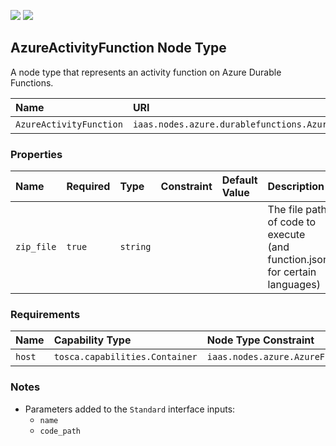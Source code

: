 ![](https://img.shields.io/badge/Status:-RELEASED-green)
![](https://img.shields.io/badge/%20-DEPLOYABLE-blueviolet)

## AzureActivityFunction Node Type

A node type that represents an activity function on Azure Durable Functions.

| Name | URI | Version | Derived From |
|:---- |:--- |:------- |:------------ |
| `AzureActivityFunction` | `iaas.nodes.azure.durablefunctions.AzureActivityFunction` | 1.0.0 | `iaas.nodes.abstract.Function` |

### Properties

| Name | Required | Type | Constraint | Default Value | Description |
|:---- |:-------- |:---- |:---------- |:------------- |:----------- |
| `zip_file` | `true` | `string` |   |  | The file path of code to execute (and function.json for certain languages) |

### Requirements

| Name | Capability Type | Node Type Constraint | Relationship Type | Occurrences |
|:---- |:--------------- |:-------------------- |:----------------- |:------------|
| `host` | `tosca.capabilities.Container` | `iaas.nodes.azure.AzureFunctionApp` | `tosca.relationships.HostedOn` | [1, 1] |

### Notes

* Parameters added to the `Standard` interface inputs:
    * `name`
    * `code_path`

